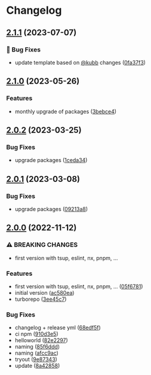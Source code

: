 # Changelog

## [2.1.1](https://github.com/stijnvanhulle/template/compare/@stijnvanhulle/template-demo-v2.1.0...@stijnvanhulle/template-demo-v2.1.1) (2023-07-07)


### 🐞 Bug Fixes

* update template based on [@kubb](https://github.com/kubb) changes ([0fa37f3](https://github.com/stijnvanhulle/template/commit/0fa37f36e104fe6a7e828d1af894459543895dca))

## [2.1.0](https://github.com/stijnvanhulle/template/compare/@stijnvanhulle/template-demo-v2.0.2...@stijnvanhulle/template-demo-v2.1.0) (2023-05-26)


### Features

* monthly upgrade of packages ([3bebce4](https://github.com/stijnvanhulle/template/commit/3bebce4742f5c22f78015b1cb8bcb16e9d97f548))

## [2.0.2](https://github.com/stijnvanhulle/template/compare/@stijnvanhulle/template-demo-v2.0.1...@stijnvanhulle/template-demo-v2.0.2) (2023-03-25)


### Bug Fixes

* upgrade packages ([1ceda34](https://github.com/stijnvanhulle/template/commit/1ceda34a9bfce45dc0fe3d4bfffcc2f72d2d9f7e))

## [2.0.1](https://github.com/stijnvanhulle/template/compare/@stijnvanhulle/template-demo-v2.0.0...@stijnvanhulle/template-demo-v2.0.1) (2023-03-08)


### Bug Fixes

* upgrade packages ([09213a8](https://github.com/stijnvanhulle/template/commit/09213a8840326c032f06a1557142507dca88becc))

## [2.0.0](https://github.com/stijnvanhulle/template/compare/@stijnvanhulle/template-demo-v1.0.0...@stijnvanhulle/template-demo-v2.0.0) (2022-11-12)


### ⚠ BREAKING CHANGES

* first version with tsup, eslint, nx, pnpm, ...

### Features

* first version with tsup, eslint, nx, pnpm, ... ([05f6781](https://github.com/stijnvanhulle/template/commit/05f6781b0509f10ba2de59d060dfe4f583faf311))
* initial version ([ac580ea](https://github.com/stijnvanhulle/template/commit/ac580eaf54d5b91bcab07ced68f7b67148e7d004))
* turborepo ([3ee45c7](https://github.com/stijnvanhulle/template/commit/3ee45c762d1d26abaf424e8feb32b8433ffe0e31))


### Bug Fixes

* changelog + release yml ([68edf5f](https://github.com/stijnvanhulle/template/commit/68edf5f548531e3907b491f90688ba4c52f93e4e))
* ci npm ([910d3e5](https://github.com/stijnvanhulle/template/commit/910d3e5a3af4f556eee79701e693163dce0722aa))
* helloworld ([82e2297](https://github.com/stijnvanhulle/template/commit/82e22970b868a7386759e432820d2181d1b6fb26))
* naming ([85f6ddd](https://github.com/stijnvanhulle/template/commit/85f6ddd56e5b373259a6f3c92cca7f12077eb583))
* naming ([afcc9ac](https://github.com/stijnvanhulle/template/commit/afcc9ac8edee939b48363f519eb048ed22f5740e))
* tryout ([9e87343](https://github.com/stijnvanhulle/template/commit/9e8734367f8c806f6443d6a7b9ec9303e89d06c8))
* update ([8a42858](https://github.com/stijnvanhulle/template/commit/8a42858a3434553c0c798f27d4f08e3f5cf7228c))
